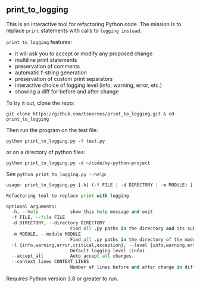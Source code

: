 ## print_to_logging

This is an interactive tool for refactoring Python code.
The mission is to replace `print` statements with calls to `logging instead`.

`print_to_logging` features:
- it will ask you to accept or modify any proposed change
- multiline print statements
- preservation of comments
- automatic f-string generation
- preservation of custom print separators
- interactive choice of logging level (info, warning, error, etc.)
- showing a diff for before and after change

To try it out, clone the repo:

`git clone https://github.com/tsoernes/print_to_logging.git & cd print_to_logging`

Then run the program on the test file:

`python print_to_logging.py -f test.py`


or on a directory of python files:

`python print_to_logging.py -d ~/code/my-python-project`


See `python print_to_logging.py --help`:
``` python
usage: print_to_logging.py [-h] (-f FILE | -d DIRECTORY | -m MODULE) [-l {info,warning,error,critical,exception}] [--accept_all] [--context_lines CONTEXT_LINES]

Refactoring tool to replace print with logging

optional arguments:
  -h, --help            show this help message and exit
  -f FILE, --file FILE
  -d DIRECTORY, --directory DIRECTORY
                        Find all .py paths in the directory and its subdirectories
  -m MODULE, --module MODULE
                        Find all .py paths in the directory of the module and its subdirectories
  -l {info,warning,error,critical,exception}, --level {info,warning,error,critical,exception}
                        Default logging level (info).
  --accept_all          Auto accept all changes.
  --context_lines CONTEXT_LINES
                        Number of lines before and after change in diff
```

Requires Python version 3.8 or greater to run.
